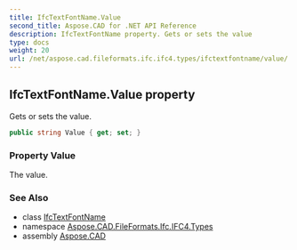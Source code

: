 ```yaml
---
title: IfcTextFontName.Value
second_title: Aspose.CAD for .NET API Reference
description: IfcTextFontName property. Gets or sets the value
type: docs
weight: 20
url: /net/aspose.cad.fileformats.ifc.ifc4.types/ifctextfontname/value/
---
```

## IfcTextFontName.Value property

Gets or sets the value.

```csharp
public string Value { get; set; }
```

### Property Value

The value.

### See Also

* class [IfcTextFontName](../)
* namespace [Aspose.CAD.FileFormats.Ifc.IFC4.Types](../../ifctextfontname/)
* assembly [Aspose.CAD](../../../)


